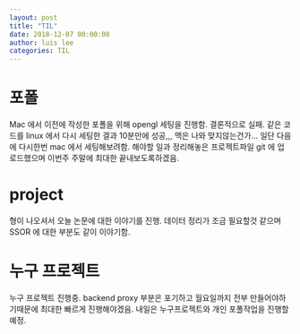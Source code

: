 ```yaml
---
layout: post
title: "TIL"
date: 2018-12-07 00:00:00
author: luis lee
categories: TIL
---
```


# 포폴

Mac 에서 이전에 작성한 포폴을 위해 opengl 세팅을 진행함.
결론적으로 실패. 같은 코드를 linux 에서 다시 세팅한 결과 10분만에 성공,,,
맥은 나와 맞지않는건가... 일단 다음에 다시한번 mac 에서 세팅해보려함.
해야할 일과 정리해놓은 프로젝트파일 git 에 업로드했으며 이번주 주말에 최대한 끝내보도록하겠음.

# project

형이 나오셔서 오늘 논문에 대한 이야기를 진행.
데이터 정리가 조금 필요할것 같으며 SSOR 에 대한 부분도 같이 이야기함.

# 누구 프로젝트

누구 프로젝트 진행중. backend proxy 부분은 포기하고 월요일까지 전부 만들어야하기때문에 최대한 빠르게 진행해야겠음.
내일은 누구프로젝트와 개인 포폴작업을 진행할 예정.
